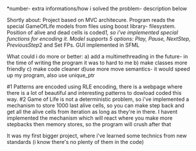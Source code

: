 *number- extra informations/how i solved the problem- description below

Shortly about:
Project based on MVC architecure. 
Program reads the special GameOfLife models from files using boost library- filesystem.
Position of alive and dead cells is coded*1, so i've implemented special functions for encoding it.
Model supports 5 options: Play, Pause, NextStep, PreviousStep*2 and Set FPs. GUI implemented in SFML


What could i do more or better:
a) add a multimethreading in the future- in the time of writing the program it was to hard to me
b) make classes more friendly
c) make code cleaner
d)use more move semantics- it would speed up my program, also use unique_ptr




#1 Patterns are encoded using RLE encoding, there is a webpage where there is a lot of beautiful and interesting patterns to dowload
coded this way.
#2 Game of Life is not a deterministic problem, so i've implemented a mechanism to store 1000 last alive cells, so you can
make step back and get all the alive cells from iteration as long as they're in there. I havent implemented the mechanism
which will react where you make more stepbacks then memory stores, so the program will crush after that

It was my first bigger project, where i've learned some technics from new standards (i know there's no plenty of them in
the code)

